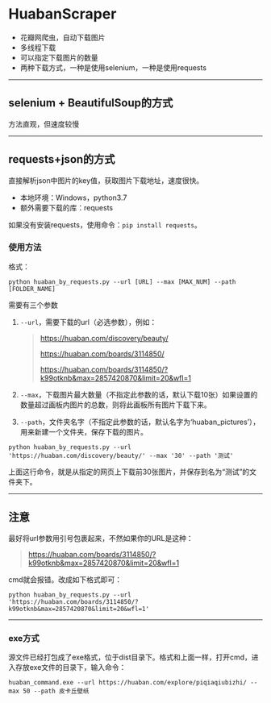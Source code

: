 # HuabanScraper
* 花瓣网爬虫，自动下载图片
* 多线程下载
* 可以指定下载图片的数量
* 两种下载方式，一种是使用selenium，一种是使用requests

---

## selenium + BeautifulSoup的方式

方法直观，但速度较慢

---

## requests+json的方式

直接解析json中图片的key值，获取图片下载地址，速度很快。

* 本地环境：Windows，python3.7
* 额外需要下载的库：requests

如果没有安装requests，使用命令：`pip install requests`。

### 使用方法

格式：

```
python huaban_by_requests.py --url [URL] --max [MAX_NUM] --path [FOLDER_NAME]
```

需要有三个参数

1. `--url`，需要下载的url（必选参数），例如：

   > https://huaban.com/discovery/beauty/
   >
   > https://huaban.com/boards/3114850/
   >
   > https://huaban.com/boards/3114850/?k99otknb&max=2857420870&limit=20&wfl=1

2. `--max`，下载图片最大数量（不指定此参数的话，默认下载10张）如果设置的数量超过画板内图片的总数，则将此画板所有图片下载下来。

3. `--path`，文件夹名字（不指定此参数的话，默认名字为‘huaban_pictures’），用来新建一个文件夹，保存下载的图片。

```
python huaban_by_requests.py --url 'https://huaban.com/discovery/beauty/' --max '30' --path '测试'
```

上面这行命令，就是从指定的网页上下载前30张图片，并保存到名为“测试”的文件夹下。

---

## 注意

最好将url参数用引号包裹起来，不然如果你的URL是这种：

>https://huaban.com/boards/3114850/?k99otknb&max=2857420870&limit=20&wfl=1

cmd就会报错。改成如下格式即可：

```
python huaban_by_requests.py --url 'https://huaban.com/boards/3114850/?k99otknb&max=2857420870&limit=20&wfl=1'
```

---

### exe方式

源文件已经打包成了exe格式，位于dist目录下。格式和上面一样，打开cmd，进入存放exe文件的目录下，输入命令：

```
huaban_command.exe --url https://huaban.com/explore/piqiaqiubizhi/ --max 50 --path 皮卡丘壁纸
```

